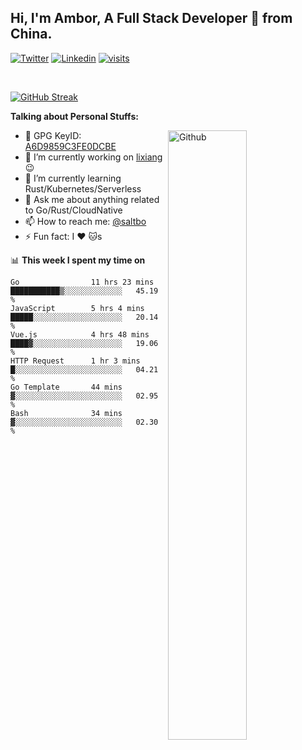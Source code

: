 ## Hi, I'm Ambor, A Full Stack Developer 🚀 from China.

[![Twitter](https://img.shields.io/badge/-saltbo-1ca0f1?style=flat&logo=twitter&logoColor=white)](https://twitter.com/rdsaltbo)
[![Linkedin](https://img.shields.io/badge/-saltbo-blue?style=flat&logo=Linkedin&logoColor=white)](https://www.linkedin.com/in/saltbo/)
[![visits](https://visitor.vercel.app/page/saltbo?color=light-green)](https://github.com/saltbo/)

&nbsp;  

[![GitHub Streak](http://github-readme-streak-stats.herokuapp.com?user=saltbo&hide_border=true&date_format=M%20j%5B%2C%20Y%5D)](https://git.io/streak-stats)

**Talking about Personal Stuffs:**
<!-- Any image aligned to the right. Beware the width  -->
<img width="50%" align="right" alt="Github" src="https://raw.githubusercontent.com/saltbo/saltbo/master/images/git-header.svg" />

- 🤘 GPG KeyID: [A6D9859C3FE0DCBE](https://saltbo.cn/pgp_keys.asc)
- 🔭 I’m currently working on [lixiang](https://www.lixiang.com/) :wink:
- 🌱 I’m currently learning Rust/Kubernetes/Serverless
- 💬 Ask me about anything related to Go/Rust/CloudNative
- 📫 How to reach me: [@saltbo](https://t.me/saltbo)
- ⚡ Fun fact: I :heart: :cat:s


📊 **This week I spent my time on**
<!--START_SECTION:waka-->

```text
Go                11 hrs 23 mins  ███████████▒░░░░░░░░░░░░░   45.19 %
JavaScript        5 hrs 4 mins    █████░░░░░░░░░░░░░░░░░░░░   20.14 %
Vue.js            4 hrs 48 mins   ████▓░░░░░░░░░░░░░░░░░░░░   19.06 %
HTTP Request      1 hr 3 mins     █░░░░░░░░░░░░░░░░░░░░░░░░   04.21 %
Go Template       44 mins         ▓░░░░░░░░░░░░░░░░░░░░░░░░   02.95 %
Bash              34 mins         ▓░░░░░░░░░░░░░░░░░░░░░░░░   02.30 %
```

<!--END_SECTION:waka-->
